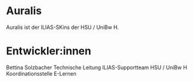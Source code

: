 # Auralis

Auralis ist der ILIAS-SKins der HSU / UniBw H.

# Entwickler:innen

Bettina Solzbacher
Technische Leitung ILIAS-Supportteam HSU / UniBw H
Koordinationsstelle E-Lernen
